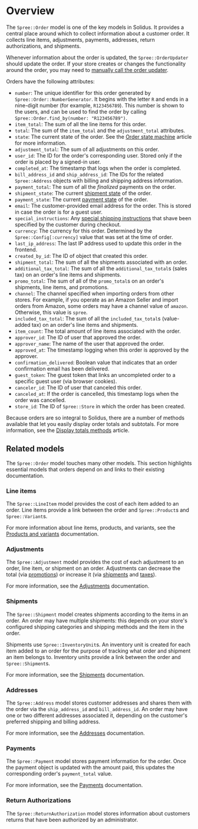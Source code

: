 # Overview

The `Spree::Order` model is one of the key models in Solidus. It provides a
central place around which to collect information about a customer order. It
collects line items, adjustments, payments, addresses, return authorizations,
and shipments. 

Whenever information about the order is updated, the `Spree::OrderUpdater`
should update the order. If your store creates or changes the functionality
around the order, you may need to [manually call the order
updater][update-orders].

Orders have the following attributes:

- `number`: The unique identifier for this order generated by
  `Spree::Order::NumberGenerator`. It begins with the letter `R` and ends in a
  nine-digit number (for example, `R123456789`). This number is shown to the
  users, and can be used to find the order by calling
  `Spree::Order.find_by(number: "R123456789")`.
- `item_total`: The sum of all the line items for this order.
- `total`: The sum of the `item_total` and the `adjustment_total` attributes.
- `state`: The current state of the order. See the [Order state
  machine][order-state-machine] article for more information.
- `adjustment_total`: The sum of all adjustments on this order.
- `user_id`: The ID for the order's corresponding user. Stored only if the order
  is placed by a signed-in user.
- `completed_at`: The timestamp that logs when the order is completed.
- `bill_address_id` and `ship_address_id`: The IDs for the related
  `Spree::Address` objects with billing and shipping address information.
- `payment_total`: The sum of all the *finalized* payments on the order.
- `shipment_state`: The current [shipment state][shipment-states] of the order.
- `payment_state`: The current [payment state][payment-states] of the order.
- `email`: The customer-provided email address for the order. This is stored in
  case the order is for a guest user.
- `special_instructions`: Any [special shipping
  instructions][special-instructions] that shave been specified by the customer
  during checkout.
- `currency`: The currency for this order. Determined by the
  `Spree::Config[:currency]` value that was set at the time of order.
- `last_ip_address`: The last IP address used to update this order in the
  frontend.
- `created_by_id`: The ID of object that created this order.
- `shipment_total`: The sum of all the shipments associated with an order.
- `additional_tax_total`: The sum of all the `additional_tax_total`s (sales tax)
  on an order's line items and shipments. 
- `promo_total`: The sum of all of the `promo_total`s on an order's shipments,
  line items, and promotions.
- `channel`: The channel specified when importing orders from other stores. For
  example, if you operate as an Amazon Seller and import orders from Amazon,
  some orders may have a channel value of `amazon`. Otherwise, this value is
  `spree`.
- `included_tax_total`: The sum of all the `included_tax_total`s (value-added
  tax) on an order's line items and shipments.
- `item_count`: The total amount of line items associated with the order.
- `approver_id`: The ID of user that approved the order.
- `approver_name`: The name of the user that approved the order.
- `approved_at`: The timestamp logging when this order is approved by the
  approver.
- `confirmation_delivered`: Boolean value that indicates that an order
  confirmation email has been delivered.
- `guest_token`: The guest token that links an uncompleted order to a specific
  guest user (via browser cookies).
- `canceler_id`: The ID of user that canceled this order.
- `canceled_at`: If the order is cancelled, this timestamp logs when the order
  was cancelled.
- `store_id`: The ID of `Spree::Store` in which the order has been created.

Because orders are so integral to Solidus, there are a number of methods
available that let you easily display order totals and subtotals. For more
information, see the [Display totals methods][display-total-methods] article.

[display-total-methods]: display-total-methods.html
[order-state-machine]: order-state-machine.html
[shipment-states]: ../shipments/overview.html#shipping-states
[special-instructions]: ../shipments/user-interface-for-shipments.html#shipping-instructions
[update-orders]: update-orders.html
[payment-states]: payment-states.html

## Related models

The `Spree::Order` model touches many other models. This section highlights
essential models that orders depend on and links to their existing
documentation.

### Line items

The `Spree::LineItem` model provides the cost of each item added to an order.
Line items provide a link between the order and `Spree::Product`s and
`Spree::Variant`s.

For more information about line items, products, and variants, see the
[Products and variants][products-and-variants] documentation.

[products-and-variants]: ../products-and-variants/overview.html

### Adjustments

The `Spree::Adjustment` model provides the cost of each adjustment to an order,
line item, or shipment on an order. Adjustments can decrease the total (via
[promotions][promotions]) or increase it (via [shipments][shipments] and [taxes][taxes]).

For more information, see the [Adjustments][adjustments] documentation.

[promotions]: ../promotions/overview.html
[taxes]: ../taxation/overview.html
[adjustments]: ../adjustments/overview.html

### Shipments

The `Spree::Shipment` model creates shipments according to the items in an
order. An order may have multiple shipments: this depends on your store's
configured shipping categories and shipping methods and the item in the order. 

Shipments use `Spree::InventoryUnit`s. An inventory unit is created for each
item added to an order for the purpose of tracking what order and shipment an
item belongs to. Inventory units provide a link between the order and
`Spree::Shipment`s.

For more information, see the [Shipments][shipments] documentation.

[shipments]: ../shipments/overview.html

### Addresses

The `Spree::Address` model stores customer addresses and shares them with the
order via the `ship_address_id` and `bill_address_id`. An order may have one or
two different addresses associated it, depending on the customer's preferred
shipping and billing address.

For more information, see the [Addresses][addresses] documentation.

[addresses]: ../users/addresses.html

### Payments

The `Spree::Payment` model stores payment information for the order. Once the
payment object is updated with the amount paid, this updates the corresponding
order's `payment_total` value.

For more information, see the [Payments][payments] documentation.

[payments]: ../payments/overview.html

### Return Authorizations

The `Spree::ReturnAuthorization` model stores information about customers
returns that have been authorized by an administrator.

<!-- TODO:
  This sub-article is a stub! I need to learn more about return authorizations
  before I can write about this.
-->

